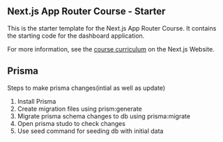 ## Next.js App Router Course - Starter

This is the starter template for the Next.js App Router Course. It contains the starting code for the dashboard application.

For more information, see the [course curriculum](https://nextjs.org/learn) on the Next.js Website.



## Prisma
Steps to make prisma changes(intial as well as update)
1. Install Prisma
2. Create migration files using prism:generate
3. Migrate prisma schema changes to db using prisma:migrate
4. Open prisma studo to check changes
5. Use seed command for seeding db with initial data